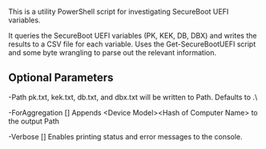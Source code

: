 
This is a utility PowerShell script for investigating SecureBoot UEFI variables.

It queries the SecureBoot UEFI variables (PK, KEK, DB, DBX) and writes the results to a CSV file for each variable.
Uses the Get-SecureBootUEFI script and some byte wrangling to parse out the relevant information.

## Optional Parameters

-Path <String>
	pk.txt, kek.txt, db.txt, and dbx.txt will be written to Path. Defaults to .\

-ForAggregation [<SwitchParameter>]
	Appends <Device Manufacturer>\<Device Model>\<Hash of Computer Name> to the output Path

-Verbose [<SwitchParameter>]
	Enables printing status and error messages to the console.
